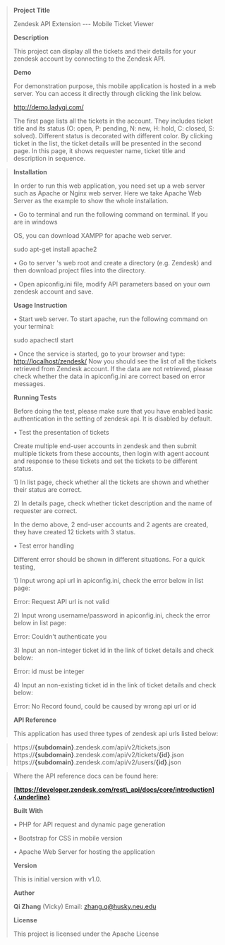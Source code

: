> **Project Title**
>
> Zendesk API Extension --- Mobile Ticket Viewer
>
> **Description**
>
> This project can display all the tickets and their details for your
> zendesk account by connecting to the Zendesk API.
>
> **Demo**
>
> For demonstration purpose, this mobile application is hosted in a web
> server. You can access it directly through clicking the link below.
>
> http://demo.ladyqi.com/
>
> The first page lists all the tickets in the account. They includes
> ticket title and its status (O: open, P: pending, N: new, H: hold, C:
> closed, S: solved). Different status is decorated with different
> color. By clicking ticket in the list, the ticket details will be
> presented in the second page. In this page, it shows requester name,
> ticket title and description in sequence.
>

>
> **Installation**
>
> In order to run this web application, you need set up a web server
> such as Apache or Nginx web server. Here we take Apache Web Server as
> the example to show the whole installation.
>
> • Go to terminal and run the following command on terminal. If you are
> in windows
>
> OS, you can download XAMPP for apache web server.
>
> sudo apt-get install apache2
>
> • Go to server 's web root and create a directory (e.g. Zendesk) and
> then download project files into the directory.
>
> • Open apiconfig.ini file, modify API parameters based on your own
> zendesk account and save.
>
> **Usage Instruction**
>
> • Start web server. To start apache, run the following command on your
> terminal:
>
> sudo apachectl start
>
> • Once the service is started, go to your browser and type:
> <http://localhost/zendesk/> Now you should see the list of all the
> tickets retrieved from Zendesk account. If the data are not retrieved,
> please check whether the data in apiconfig.ini are correct based on
> error messages.
>
> **Running Tests**
>
> Before doing the test, please make sure that you have enabled basic
> authentication in the setting of zendesk api. It is disabled by
> default.
>
> • Test the presentation of tickets
>
> Create multiple end-user accounts in zendesk and then submit multiple
> tickets from these accounts, then login with agent account and
> response to these tickets and set the tickets to be different status.
>
> 1\) In list page, check whether all the tickets are shown and whether
> their status are correct.
>
> 2\) In details page, check whether ticket description and the name of
> requester are correct.
>
> In the demo above, 2 end-user accounts and 2 agents are created, they
> have created 12 tickets with 3 status.
>
> • Test error handling
>
> Different error should be shown in different situations. For a quick
> testing,
>
> 1\) Input wrong api url in apiconfig.ini, check the error below in list
> page:
>
> Error: Request API url is not valid
>
> 2\) Input wrong username/password in apiconfig.ini, check the error below
> in list page:
>
> Error: Couldn't authenticate you
>
> 3\) Input an non-integer ticket id in the link of ticket details and
> check below:
>
> Error: id must be integer
>
> 4\) Input an non-existing ticket id in the link of ticket details and
> check below:
>
> Error: No Record found, could be caused by wrong api url or id
>
> **API Reference**
>
> This application has used three types of zendesk api urls listed
> below:


>  https://**{**subdomain**}**.zendesk.com/api/v2/tickets.json                                                                  
>  https://**{**subdomain**}**.zendesk.com/api/v2/tickets/**{**id**}**.json                                     
>  https://**{**subdomain**}**.zendesk.com/api/v2/users/**{**id**}**.json                                       

> Where the API reference docs can be found here:
>
> **[https://developer.zendesk.com/rest\_api/docs/core/introduction]{.underline}**
>
> **Built With**
>
> • PHP for API request and dynamic page generation
>
> • Bootstrap for CSS in mobile version
>
> • Apache Web Server for hosting the application
>
> **Version**
>
> This is initial version with v1.0.
>
> **Author**
>
> **Qi Zhang** (Vicky) Email: <zhang.q@husky.neu.edu>
>
> **License**
>
> This project is licensed under the Apache License
